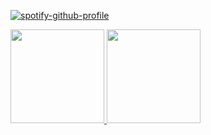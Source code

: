 [![spotify-github-profile](https://spotify-github-profile.vercel.app/api/view?uid=mzi68gazk3mhyo3cqlll62466&cover_image=false&theme=default&show_offline=false&background_color=7f0104&bar_color=7f0104&bar_color_cover=false)](https://github.com/kittinan/spotify-github-profile)


  <a href="https://github.com/bejz">
    <img height="150em" src="https://github-readme-stats.vercel.app/api?username=bejz&count_private=true&include_all_commits=true&show_icons=true&theme=dark&hide_border=false&show_owner=true"/>
    <img height="150em" src="https://github-readme-stats.vercel.app/api/top-langs/?username=bejz&theme=dark&hide_border=false&&layout=compact"/>
  </a>
  <p align="center">
    <a href="https://github.com/bejz">
</p><br>





